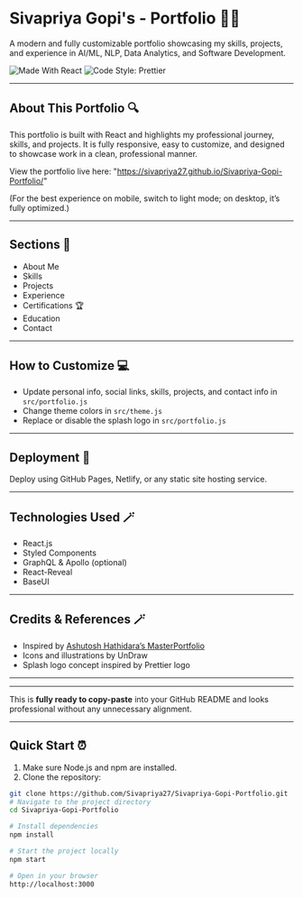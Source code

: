 # Sivapriya Gopi's - Portfolio 👩‍💻

A modern and fully customizable portfolio showcasing my skills, projects, and experience in AI/ML, NLP, Data Analytics, and Software Development.

![Made With React](https://img.shields.io/badge/made%20with-react-61DAFB?style=flat-square)
![Code Style: Prettier](https://img.shields.io/badge/code_style-prettier-ff69b4.svg?style=flat-square)

---

## About This Portfolio 🔍

This portfolio is built with React and highlights my professional journey, skills, and projects. It is fully responsive, easy to customize, and designed to showcase work in a clean, professional manner.

View the portfolio live here: "https://sivapriya27.github.io/Sivapriya-Gopi-Portfolio/"

(For the best experience on mobile, switch to light mode; on desktop, it’s fully optimized.)

---

## Sections 📄

- About Me
- Skills
- Projects
- Experience
- Certifications 🏆
- Education
- Contact

---

## How to Customize 💻

- Update personal info, social links, skills, projects, and contact info in `src/portfolio.js`
- Change theme colors in `src/theme.js`
- Replace or disable the splash logo in `src/portfolio.js`

---

## Deployment 📲

Deploy using GitHub Pages, Netlify, or any static site hosting service.

---

## Technologies Used 🪄

- React.js
- Styled Components
- GraphQL & Apollo (optional)
- React-Reveal
- BaseUI

---

## Credits & References 🪄

- Inspired by [Ashutosh Hathidara’s MasterPortfolio](https://github.com/ashutosh1919/masterPortfolio?tab=readme-ov-file)
- Icons and illustrations by UnDraw
- Splash logo concept inspired by Prettier logo

---

---

This is **fully ready to copy-paste** into your GitHub README and looks professional without any unnecessary alignment.

---

## Quick Start ⏰

1. Make sure Node.js and npm are installed.
2. Clone the repository:

```bash
git clone https://github.com/Sivapriya27/Sivapriya-Gopi-Portfolio.git
# Navigate to the project directory
cd Sivapriya-Gopi-Portfolio

# Install dependencies
npm install

# Start the project locally
npm start

# Open in your browser
http://localhost:3000
```
